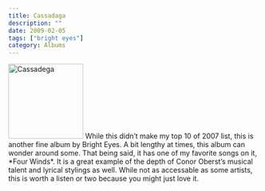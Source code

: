 ```yaml
---
title: Cassadaga
description: ""
date: 2009-02-05
tags: ["bright eyes"]
category: Albums
---
```



<p><img class="alignleft size-full wp-image-794" title="Cassadega" src="https://web.archive.org/web/20131211115525im_/http://mytungsten.net/wp-content//uploads/2009/02/picture.jpg" alt="Cassadega" width="150" height="150"> While this didn’t make my top 10 of 2007 list, this is another fine album by Bright Eyes. A bit lengthy at times, this album can wonder around some. That being said, it has one of my favorite songs on it, *Four Winds*. It is a great example of the depth of Conor Oberst’s musical talent and lyrical stylings as well. While not as accessable as some artists, this is worth a listen or two because you might just love it.</p>
